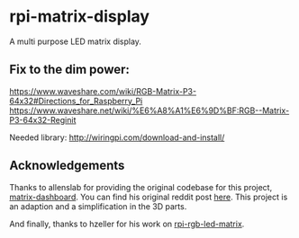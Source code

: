 # rpi-matrix-display
A multi purpose LED matrix display. 

## Fix to the dim power:
https://www.waveshare.com/wiki/RGB-Matrix-P3-64x32#Directions_for_Raspberry_Pi
https://www.waveshare.net/wiki/%E6%A8%A1%E6%9D%BF:RGB--Matrix-P3-64x32-Reginit

Needed library:
http://wiringpi.com/download-and-install/

## Acknowledgements
Thanks to allenslab for providing the original codebase for this project, [matrix-dashboard](https://github.com/allenslab/matrix-dashboard). You can find his original reddit post [here](https://www.reddit.com/r/3Dprinting/comments/ujyy4g/i_designed_and_3d_printed_a_led_matrix_dashboard/). This project is an adaption and a simplification in the 3D parts.

And finally, thanks to hzeller for his work on [rpi-rgb-led-matrix](https://github.com/hzeller/rpi-rgb-led-matrix).
